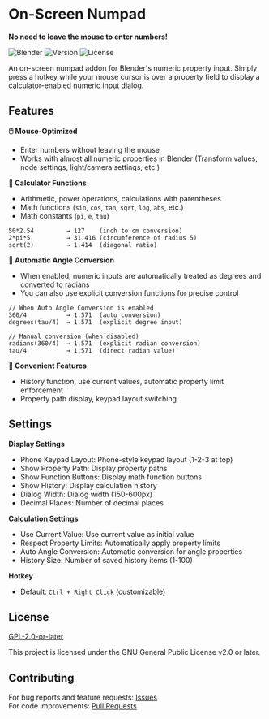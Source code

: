 # On-Screen Numpad

**No need to leave the mouse to enter numbers!**

![Blender](https://img.shields.io/badge/Blender-4.2%2B-orange)
![Version](https://img.shields.io/badge/Version-1.1.0-blue)
![License](https://img.shields.io/badge/License-GPL--2.0--or--later-green)

An on-screen numpad addon for Blender's numeric property input. Simply press a hotkey while your mouse cursor is over a property field to display a calculator-enabled numeric input dialog.

## Features

**🖱️ Mouse-Optimized**
- Enter numbers without leaving the mouse
- Works with almost all numeric properties in Blender (Transform values, node settings, light/camera settings, etc.)

**🧮 Calculator Functions**
- Arithmetic, power operations, calculations with parentheses
- Math functions (`sin`, `cos`, `tan`, `sqrt`, `log`, `abs`, etc.)
- Math constants (`pi`, `e`, `tau`)

```
50*2.54         → 127    (inch to cm conversion)
2*pi*5          → 31.416 (circumference of radius 5)
sqrt(2)         → 1.414  (diagonal ratio)
```

**📐 Automatic Angle Conversion**
- When enabled, numeric inputs are automatically treated as degrees and converted to radians
- You can also use explicit conversion functions for precise control

```
// When Auto Angle Conversion is enabled
360/4           → 1.571  (auto conversion)
degrees(tau/4)  → 1.571  (explicit degree input)

// Manual conversion (when disabled)
radians(360/4)  → 1.571  (explicit radian conversion)
tau/4           → 1.571  (direct radian value)
```

**📝 Convenient Features**
- History function, use current values, automatic property limit enforcement
- Property path display, keypad layout switching

## Settings

**Display Settings**
- Phone Keypad Layout: Phone-style keypad layout (1-2-3 at top)
- Show Property Path: Display property paths
- Show Function Buttons: Display math function buttons
- Show History: Display calculation history
- Dialog Width: Dialog width (150-600px)
- Decimal Places: Number of decimal places

**Calculation Settings**
- Use Current Value: Use current value as initial value
- Respect Property Limits: Automatically apply property limits
- Auto Angle Conversion: Automatic conversion for angle properties
- History Size: Number of saved history items (1-100)

**Hotkey**
- Default: `Ctrl + Right Click` (customizable)


## License

[GPL-2.0-or-later](LICENSE)

This project is licensed under the GNU General Public License v2.0 or later.

## Contributing

For bug reports and feature requests: [Issues](https://github.com/Pluglug/on-screen-numpad/issues)  
For code improvements: [Pull Requests](https://github.com/Pluglug/on-screen-numpad/pulls)

